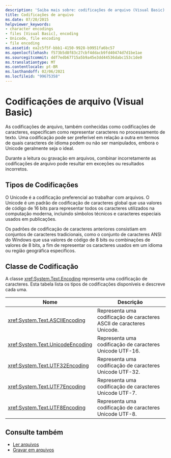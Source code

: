 ```yaml
---
description: 'Saiba mais sobre: codificações de arquivo (Visual Basic)'
title: Codificações de arquivo
ms.date: 07/20/2015
helpviewer_keywords:
- character encodings
- files [Visual Basic], encoding
- Unicode, file encoding
- file encoding
ms.assetid: ea2c5f5f-bbb1-4150-9928-b9951fa6bc57
ms.openlocfilehash: f573b5d8f83c27cbf4ddacb9fd40474d7d1be1ae
ms.sourcegitcommit: ddf7edb67715a5b9a45e3dd44536dabc153c1de0
ms.translationtype: MT
ms.contentlocale: pt-BR
ms.lasthandoff: 02/06/2021
ms.locfileid: "99675358"
---
```

# <a name="file-encodings-visual-basic"></a>Codificações de arquivo (Visual Basic)

As codificações de arquivo, também conhecidas como codificações de caracteres, especificam como representar caracteres no processamento de texto. Uma codificação pode ser preferível em relação a outra em termos de quais caracteres de idioma podem ou não ser manipulados, embora o Unicode geralmente seja o ideal.

Durante a leitura ou gravação em arquivos, combinar incorretamente as codificações de arquivo pode resultar em exceções ou resultados incorretos.

## <a name="types-of-encodings"></a>Tipos de Codificações

O Unicode é a codificação preferencial ao trabalhar com arquivos. O Unicode é um padrão de codificação de caracteres global que usa valores de código de 16 bits para representar todos os caracteres utilizados na computação moderna, incluindo símbolos técnicos e caracteres especiais usados em publicações.

Os padrões de codificação de caracteres anteriores consistiam em conjuntos de caracteres tradicionais, como o conjunto de caracteres ANSI do Windows que usa valores de código de 8 bits ou combinações de valores de 8 bits, a fim de representar os caracteres usados em um idioma ou região geográfica específicos.

## <a name="encoding-class"></a>Classe de Codificação

A classe <xref:System.Text.Encoding> representa uma codificação de caracteres. Esta tabela lista os tipos de codificações disponíveis e descreve cada uma.

|Nome|Descrição|
|---|---|
|<xref:System.Text.ASCIIEncoding>|Representa uma codificação de caracteres ASCII de caracteres Unicode.|
|<xref:System.Text.UnicodeEncoding>|Representa uma codificação de caracteres Unicode UTF-16.|
|<xref:System.Text.UTF32Encoding>|Representa uma codificação de caracteres Unicode UTF-32.|
|<xref:System.Text.UTF7Encoding>|Representa uma codificação de caracteres Unicode UTF-7.|
|<xref:System.Text.UTF8Encoding>|Representa uma codificação de caracteres Unicode UTF-8. |

## <a name="see-also"></a>Consulte também

- [Ler arquivos](reading-from-files.md)
- [Gravar em arquivos](writing-to-files.md)
